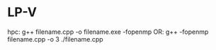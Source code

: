 # LP-V
hpc: g++ filename.cpp -o filename.exe -fopenmp
OR:
g++ -fopenmp filename.cpp -o 3
./filename.cpp
